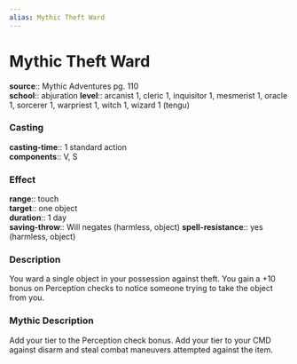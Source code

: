 ```yaml
---
alias: Mythic Theft Ward
---
```


# Mythic Theft Ward

**source**:: Mythic Adventures pg. 110  
**school**:: abjuration
**level**:: arcanist 1, cleric 1, inquisitor 1, mesmerist 1, oracle 1, sorcerer 1, warpriest 1, witch 1, wizard 1 (tengu)

### Casting 

**casting-time**:: 1 standard action  
**components**:: V, S

### Effect 

**range**:: touch  
**target**:: one object  
**duration**:: 1 day  
**saving-throw**:: Will negates (harmless, object)
**spell-resistance**:: yes (harmless, object)

### Description 

You ward a single object in your possession against theft. You gain a +10 bonus on Perception checks to notice someone trying to take the object from you.

### Mythic Description

Add your tier to the Perception check bonus. Add your tier to your CMD against disarm and steal combat maneuvers attempted against the item.
